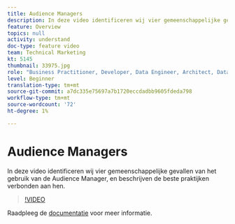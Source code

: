 ```yaml
---
title: Audience Managers
description: In deze video identificeren wij vier gemeenschappelijke gevallen van het gebruik van de Audience Manager, en beschrijven de beste praktijken verbonden aan hen.
feature: Overview
topics: null
activity: understand
doc-type: feature video
team: Technical Marketing
kt: 5145
thumbnail: 33975.jpg
role: "Business Practitioner, Developer, Data Engineer, Architect, Data Architect, Administrator, Leader"
level: Beginner
translation-type: tm+mt
source-git-commit: a7dc335e75697a7b1720eccdadbb9605fdeda798
workflow-type: tm+mt
source-wordcount: '72'
ht-degree: 1%

---
```



# Audience Managers

In deze video identificeren wij vier gemeenschappelijke gevallen van het gebruik van de Audience Manager, en beschrijven de beste praktijken verbonden aan hen.

>[!VIDEO](https://video.tv.adobe.com/v/33975/?quality=12)

Raadpleeg de [documentatie](https://docs.adobe.com/content/help/en/audience-manager/user-guide/aam-home.html) voor meer informatie.
